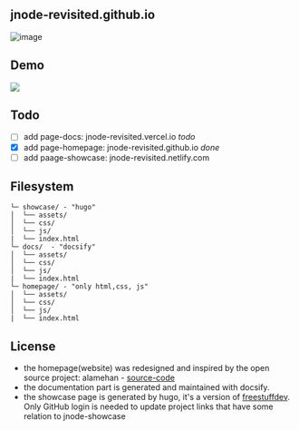 ## jnode-revisited.github.io
![image](https://user-images.githubusercontent.com/111701513/208294960-a8d882bb-c28c-4616-93f7-3e64b188330b.png)

## Demo
![](https://im5.ezgif.com/tmp/ezgif-5-88856fb18d.gif)

## Todo
- [ ] add page-docs: jnode-revisited.vercel.io *todo*
- [x] add page-homepage: jnode-revisited.github.io *done*
- [ ] add paage-showcase: jnode-revisited.netlify.com

## Filesystem
```
└─ showcase/ - "hugo"
│  └── assets/
│  └── css/
│  └── js/
|  └── index.html
└─ docs/  - "docsify"
│  └── assets/
│  └── css/
│  └── js/
|  └── index.html
└─ homepage/ - "only html,css, js"
│  └── assets/
│  └── css/
│  └── js/
|  └── index.html
```

## License
- the homepage(website) was redesigned and inspired by the open source project: alamehan - [source-code](github/alamehan/alamehan.github.io)
- the documentation part is generated and maintained with docsify.
- the showcase page is generated by hugo, it's a version of [freestuffdev](https://freestuff.dev/). Only GitHub login is needed to update project links that have some relation to jnode-showcase
